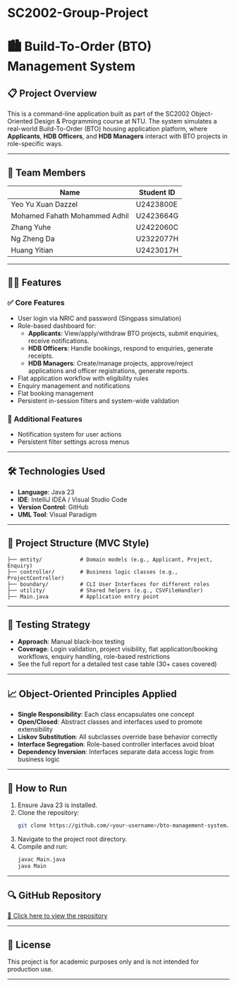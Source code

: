 # SC2002-Group-Project
# 🏙️ Build-To-Order (BTO) Management System

## 📋 Project Overview

This is a command-line application built as part of the SC2002 Object-Oriented Design & Programming course at NTU. The system simulates a real-world Build-To-Order (BTO) housing application platform, where **Applicants**, **HDB Officers**, and **HDB Managers** interact with BTO projects in role-specific ways.

---
## 🧠 Team Members

| Name                          | Student ID |                
|-------------------------------|------------|
| Yeo Yu Xuan Dazzel            | U2423800E  |
| Mohamed Fahath Mohammed Adhil | U2423664G  |
| Zhang Yuhe                    | U2422060C  | 
| Ng Zheng Da                   | U2322077H  | 
| Huang Yitian                  | U2423017H  | 
---

## 👨‍💻 Features

### ✅ Core Features
- User login via NRIC and password (Singpass simulation)
- Role-based dashboard for:
  - **Applicants**: View/apply/withdraw BTO projects, submit enquiries, receive notifications.
  - **HDB Officers**: Handle bookings, respond to enquiries, generate receipts.
  - **HDB Managers**: Create/manage projects, approve/reject applications and officer registrations, generate reports.
- Flat application workflow with eligibility rules
- Enquiry management and notifications
- Flat booking management
- Persistent in-session filters and system-wide validation

### 🌟 Additional Features
- Notification system for user actions
- Persistent filter settings across menus

---

## 🛠️ Technologies Used

- **Language**: Java 23
- **IDE**: IntelliJ IDEA / Visual Studio Code
- **Version Control**: GitHub
- **UML Tool**: Visual Paradigm

---

## 📂 Project Structure (MVC Style)

```plaintext
├── entity/            # Domain models (e.g., Applicant, Project, Enquiry)
├── controller/        # Business logic classes (e.g., ProjectController)
├── boundary/          # CLI User Interfaces for different roles
├── utility/           # Shared helpers (e.g., CSVFileHandler)
├── Main.java          # Application entry point
```

---

## 🧪 Testing Strategy

- **Approach**: Manual black-box testing
- **Coverage**: Login validation, project visibility, flat application/booking workflows, enquiry handling, role-based restrictions
- See the full report for a detailed test case table (30+ cases covered)

---

## 📈 Object-Oriented Principles Applied

- **Single Responsibility**: Each class encapsulates one concept
- **Open/Closed**: Abstract classes and interfaces used to promote extensibility
- **Liskov Substitution**: All subclasses override base behavior correctly
- **Interface Segregation**: Role-based controller interfaces avoid bloat
- **Dependency Inversion**: Interfaces separate data access logic from business logic

---

## 🧾 How to Run

1. Ensure Java 23 is installed.
2. Clone the repository:
   ```bash
   git clone https://github.com/<your-username>/bto-management-system.git
   ```
3. Navigate to the project root directory.
4. Compile and run:
   ```bash
   javac Main.java
   java Main
   ```

---

## 🔍 GitHub Repository

[🔗 Click here to view the repository](https://github.com/your-repo-link)

---

## 📜 License

This project is for academic purposes only and is not intended for production use.

---


